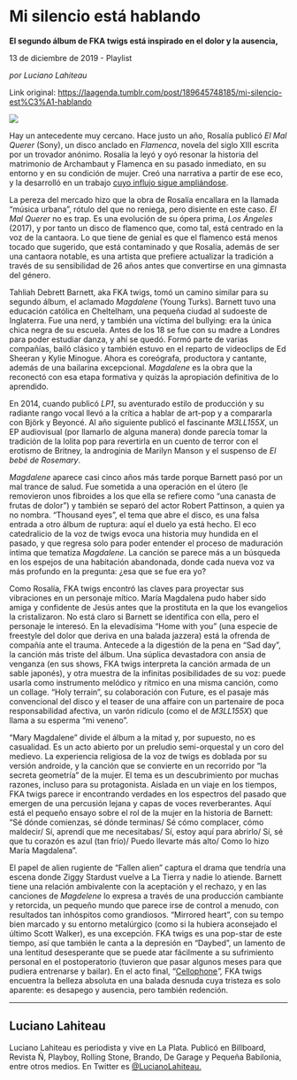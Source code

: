 # Mi silencio está hablando

**El segundo álbum de FKA twigs está inspirado en el dolor y la ausencia,**

13 de diciembre de 2019 - Playlist

_por Luciano Lahiteau_

Link original: https://laagenda.tumblr.com/post/189645748185/mi-silencio-est%C3%A1-hablando

![](https://64.media.tumblr.com/79979f084507e48e62fb8686c938c37b/5dbfa88a588d86c8-08/s500x750/87b4c6e1dfdf04ffa87b79bc1ecca3d43284a19a.jpg)


Hay un antecedente muy cercano. Hace justo un año, Rosalía publicó *El Mal Querer* (Sony), un disco anclado en *Flamenca*, novela del siglo XIII escrita por un trovador anónimo. Rosalía la leyó y oyó resonar la historia del matrimonio de Archambaut y Flamenca en su pasado inmediato, en su entorno y en su condición de mujer. Creó una narrativa a partir de ese eco, y la desarrolló en un trabajo [cuyo influjo sigue ampliándose](https://elpais.com/cultura/2019/11/20/actualidad/1574265848_220935.html). 

La pereza del mercado hizo que la obra de Rosalía encallara en la llamada “música urbana”, rótulo del que no reniega, pero disiente en este caso. *El Mal Querer* no es trap. Es una evolución de su ópera prima, *Los Ángeles* (2017), y por tanto un disco de flamenco que, como tal, está centrado en la voz de la cantaora. Lo que tiene de genial es que el flamenco está menos tocado que sugerido, que está contaminado y que Rosalía, además de ser una cantaora notable, es una artista que prefiere actualizar la tradición a través de su sensibilidad de 26 años antes que convertirse en una gimnasta del género.

Tahliah Debrett Barnett, aka FKA twigs, tomó un camino similar para su segundo álbum, el aclamado *Magdalene* (Young Turks). Barnett tuvo una educación católica en Cheltelham, una pequeña ciudad al sudoeste de Inglaterra. Fue una nerd, y también una víctima del bullying: era la única chica negra de su escuela. Antes de los 18 se fue con su madre a Londres para poder estudiar danza, y ahí se quedó. Formó parte de varias compañías, bailó clásico y también estuvo en el reparto de videoclips de Ed Sheeran y Kylie Minogue. Ahora es coreógrafa, productora y cantante, además de una bailarina excepcional. *Magdalene* es la obra que la reconectó con esa etapa formativa y quizás la apropiación definitiva de lo aprendido.

En 2014, cuando publicó *LP1*, su aventurado estilo de producción y su radiante rango vocal llevó a la crítica a hablar de art-pop y a compararla con Björk y Beyoncé. Al año siguiente publicó el fascinante *M3LL155X*, un EP audiovisual (por llamarlo de alguna manera) donde parecía tomar la tradición de la lolita pop para revertirla en un cuento de terror con el erotismo de Britney, la androginia de Marilyn Manson y el suspenso de *El bebé de Rosemary*. 

*Magdalene* aparece casi cinco años más tarde porque Barnett pasó por un mal trance de salud. Fue sometida a una operación en el útero (le removieron unos fibroides a los que ella se refiere como “una canasta de frutas de dolor”) y también se separó del actor Robert Pattinson, a quien ya no nombra. “Thousand eyes”, el tema que abre el disco, es una falsa entrada a otro álbum de ruptura: aquí el duelo ya está hecho. El eco catedralicio de la voz de twigs evoca una historia muy hundida en el pasado, y que regresa solo para poder entender el proceso de maduración íntima que tematiza *Magdalene*. La canción se parece más a un búsqueda en los espejos de una habitación abandonada, donde cada nueva voz va más profundo en la pregunta: ¿esa que se fue era yo?




Como Rosalía, FKA twigs encontró las claves para proyectar sus vibraciones en un personaje mítico. María Magdalena pudo haber sido amiga y confidente de Jesús antes que la prostituta en la que los evangelios la cristalizaron. No está claro si Barnett se identifica con ella, pero el personaje le interesó. En la elevadísima “Home with you” (una especie de freestyle del dolor que deriva en una balada jazzera) está la ofrenda de compañía ante el trauma. Antecede a la digestión de la pena en “Sad day”, la canción más triste del álbum. Una súplica devastadora con ansia de venganza (en sus shows, FKA twigs interpreta la canción armada de un sable japonés), y otra muestra de la infinitas posibilidades de su voz: puede usarla como instrumento melódico y rítmico en una misma canción, como un collage. “Holy terrain”, su colaboración con Future, es el pasaje más convencional del disco y el teaser de una affaire con un partenaire de poca responsabilidad afectiva, un varón ridículo (como el de *M3LL155X*) que llama a su esperma “mi veneno”. 

“Mary Magdalene” divide el álbum a la mitad y, por supuesto, no es casualidad. Es un acto abierto por un preludio semi-orquestal y un coro del medievo. La experiencia religiosa de la voz de twigs es doblada por su versión androide, y la canción que se convierte en un recorrido por “la secreta geometría” de la mujer. El tema es un descubrimiento por muchas razones, incluso para su protagonista. Aislada en un viaje en los tiempos, FKA twigs parece ir encontrando verdades en los espectros del pasado que emergen de una percusión lejana y capas de voces reverberantes. Aquí está el pequeño ensayo sobre el rol de la mujer en la historia de Barnett: “Sé dónde comienzas, sé dónde terminas/ Sé cómo complacer, cómo maldecir/ Sí, aprendí que me necesitabas/ Sí, estoy aquí para abrirlo/ Sí, sé que tu corazón es azul (tan frío)/ Puedo llevarte más alto/ Como lo hizo María Magdalena”.

El papel de alien rugiente de “Fallen alien” captura el drama que tendría una escena donde Ziggy Stardust vuelve a La Tierra y nadie lo atiende. Barnett tiene una relación ambivalente con la aceptación y el rechazo, y en las canciones de *Magdelene* lo expresa a través de una producción cambiante y retorcida, un pequeño mundo que parece irse de control a menudo, con resultados tan inhóspitos como grandiosos. “Mirrored heart”, con su tempo bien marcado y su entorno metalúrgico (como si la hubiera aconsejado el último Scott Walker), es una excepción. FKA twigs es una pop-star de este tiempo, así que también le canta a la depresión en “Daybed”, un lamento de una lentitud desesperante que se puede atar fácilmente a su sufrimiento personal en el postoperatorio (tuvieron que pasar algunos meses para que pudiera entrenarse y bailar). En el acto final, “[Cellophone](https://www.youtube.com/watch?v=YkLjqFpBh84)*”,* FKA twigs encuentra la belleza absoluta en una balada desnuda cuya tristeza es solo aparente: es desapego y ausencia, pero también redención.   



---

 Luciano Lahiteau
-----------------

 Luciano Lahiteau es periodista y vive en La Plata. Publicó en Billboard, Revista Ñ, Playboy, Rolling Stone, Brando, De Garage y Pequeña Babilonia, entre otros medios. En Twitter es [@LucianoLahiteau.](https://twitter.com/LucianoLahiteau)

